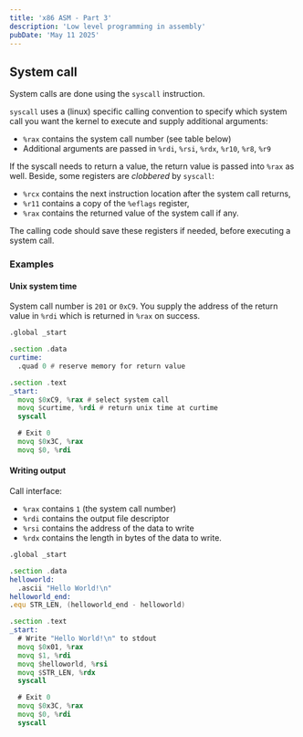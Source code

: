```yaml
---
title: 'x86 ASM - Part 3'
description: 'Low level programming in assembly'
pubDate: 'May 11 2025'
---
```


## System call 

System calls are done using the `syscall` instruction.

`syscall` uses a (linux) specific calling convention to specify which system call you want the kernel to execute
and supply additional arguments:
- `%rax` contains the system call number (see table below)
- Additional arguments are passed in `%rdi`, `%rsi`, `%rdx`, `%r10`, `%r8`, `%r9`

If the syscall needs to return a value, the return value is passed into `%rax` as well.
Beside, some registers are *clobbered* by `syscall`:
- `%rcx` contains the next instruction location after the system call returns,
- `%r11` contains a copy of the `%eflags` register,
- `%rax` contains the returned value of the system call if any.

The calling code should save these registers if needed, before executing a system call.

### Examples

#### Unix system time

System call number is `201` or `0xC9`.
You supply the address of the return value in `%rdi` which is returned in `%rax` on success.

```asm
.global _start

.section .data
curtime:
  .quad 0 # reserve memory for return value

.section .text
_start:
  movq $0xC9, %rax # select system call
  movq $curtime, %rdi # return unix time at curtime
  syscall

  # Exit 0
  movq $0x3C, %rax
  movq $0, %rdi
```

#### Writing output

Call interface:
- `%rax` contains `1` (the system call number)
- `%rdi` contains the output file descriptor
- `%rsi` contains the address of the data to write
- `%rdx` contains the length in bytes of the data to write.

```asm
.global _start

.section .data
helloworld:
  .ascii "Hello World!\n"
helloworld_end:
.equ STR_LEN, (helloworld_end - helloworld)

.section .text
_start:
  # Write "Hello World!\n" to stdout
  movq $0x01, %rax
  movq $1, %rdi
  movq $helloworld, %rsi
  movq $STR_LEN, %rdx
  syscall

  # Exit 0
  movq $0x3C, %rax
  movq $0, %rdi
  syscall
```


